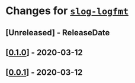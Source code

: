 # Changes for [`slog-logfmt`](https://crates.io/crates/slog-logfmt)

<!-- next-header -->

## [Unreleased] - ReleaseDate

## [[0.1.0](https://docs.rs/slog-logfmt/0.1.0/slog-logfmt/)] - 2020-03-12

## [[0.0.1](https://docs.rs/slog-logfmt/0.0.1/slog-logfmt/)] - 2020-03-12
